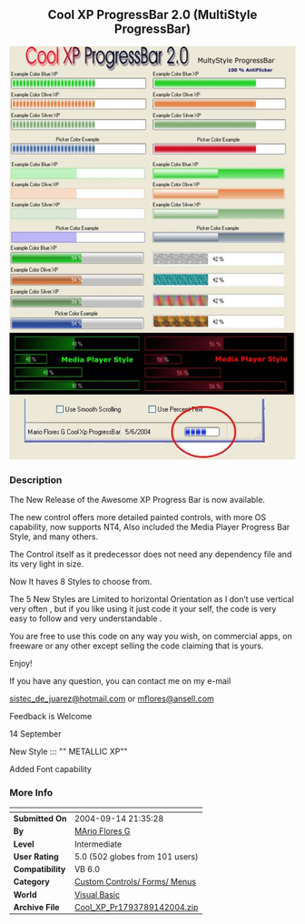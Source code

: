 ﻿<div align="center">

## Cool XP ProgressBar 2\.0 \(MultiStyle ProgressBar\)

<img src="PIC20049142249495442.jpg">
</div>

### Description

The New Release of the Awesome XP Progress Bar is now available.

The new control offers more detailed painted controls, with more OS capability, now supports NT4, Also included the Media Player Progress Bar Style, and many others.

The Control itself as it predecessor does not need any dependency file and its very light in size.

Now It haves 8 Styles to choose from.

The 5 New Styles are Limited to horizontal Orientation as I don’t use vertical very often , but if you like using it just code it your self, the code is very easy to follow and very understandable .

You are free to use this code on any way you wish, on commercial apps, on freeware or any other except selling the code claiming that is yours.

Enjoy!

If you have any question, you can contact me on my e-mail

sistec_de_juarez@hotmail.com or mflores@ansell.com

Feedback is Welcome

14 September

New Style ::: "" METALLIC XP""

Added Font capability
 
### More Info
 


<span>             |<span>
---                |---
**Submitted On**   |2004-09-14 21:35:28
**By**             |[MArio Flores G](https://github.com/Planet-Source-Code/PSCIndex/blob/master/ByAuthor/mario-flores-g.md)
**Level**          |Intermediate
**User Rating**    |5.0 (502 globes from 101 users)
**Compatibility**  |VB 6\.0
**Category**       |[Custom Controls/ Forms/  Menus](https://github.com/Planet-Source-Code/PSCIndex/blob/master/ByCategory/custom-controls-forms-menus__1-4.md)
**World**          |[Visual Basic](https://github.com/Planet-Source-Code/PSCIndex/blob/master/ByWorld/visual-basic.md)
**Archive File**   |[Cool\_XP\_Pr1793789142004\.zip](https://github.com/Planet-Source-Code/mario-flores-g-cool-xp-progressbar-2-0-multistyle-progressbar__1-56151/archive/master.zip)









